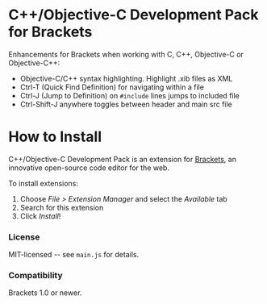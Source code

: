 C++/Objective-C Development Pack for Brackets
=============================================
Enhancements for Brackets when working with C, C++, Objective-C or Objective-C++:

* Objective-C/C++ syntax highlighting. Highlight .xib files as XML
* Ctrl-T (Quick Find Definition) for navigating within a file
* Ctrl-J (Jump to Definition) on `#include` lines jumps to included file
* Ctrl-Shift-J anywhere toggles between header and main src file

How to Install
==============
C++/Objective-C Development Pack is an extension for [Brackets](https://github.com/adobe/brackets/), an innovative open-source code editor for the web.

To install extensions:

1. Choose _File > Extension Manager_ and select the _Available_ tab
2. Search for this extension
3. Click _Install_!


### License
MIT-licensed -- see `main.js` for details.

### Compatibility
Brackets 1.0 or newer.